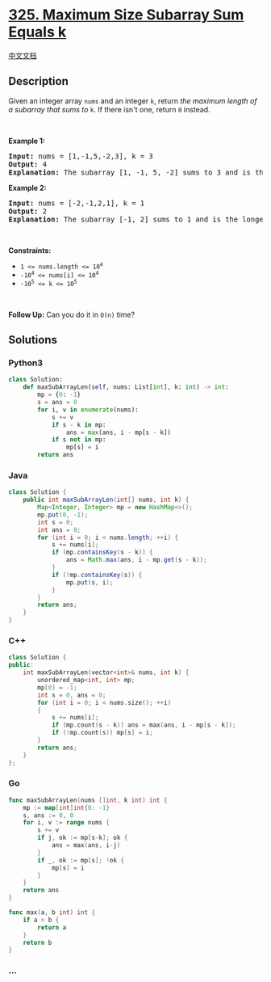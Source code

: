 # [325. Maximum Size Subarray Sum Equals k](https://leetcode.com/problems/maximum-size-subarray-sum-equals-k)

[中文文档](/solution/0300-0399/0325.Maximum%20Size%20Subarray%20Sum%20Equals%20k/README.md)

## Description

<p>Given an integer array <code>nums</code> and an integer <code>k</code>, return <em>the maximum length of a subarray that sums to</em> <code>k</code>. If there isn&#39;t one, return <code>0</code> instead.</p>

<p>&nbsp;</p>
<p><strong>Example 1:</strong></p>

<pre>
<strong>Input:</strong> nums = [1,-1,5,-2,3], k = 3
<strong>Output:</strong> 4
<strong>Explanation:</strong> The subarray [1, -1, 5, -2] sums to 3 and is the longest.
</pre>

<p><strong>Example 2:</strong></p>

<pre>
<strong>Input:</strong> nums = [-2,-1,2,1], k = 1
<strong>Output:</strong> 2
<strong>Explanation:</strong> The subarray [-1, 2] sums to 1 and is the longest.
</pre>

<p>&nbsp;</p>
<p><strong>Constraints:</strong></p>

<ul>
	<li><code>1 &lt;= nums.length &lt;= 10<sup>4</sup></code></li>
	<li><code>-10<sup>4</sup> &lt;= nums[i] &lt;= 10<sup>4</sup></code></li>
	<li><code>-10<sup>5</sup> &lt;= k &lt;= 10<sup>5</sup></code></li>
</ul>

<p>&nbsp;</p>
<p><strong>Follow Up:</strong> Can you do it in <code>O(n)</code> time?</p>

## Solutions

<!-- tabs:start -->

### **Python3**

```python
class Solution:
    def maxSubArrayLen(self, nums: List[int], k: int) -> int:
        mp = {0: -1}
        s = ans = 0
        for i, v in enumerate(nums):
            s += v
            if s - k in mp:
                ans = max(ans, i - mp[s - k])
            if s not in mp:
                mp[s] = i
        return ans
```

### **Java**

```java
class Solution {
    public int maxSubArrayLen(int[] nums, int k) {
        Map<Integer, Integer> mp = new HashMap<>();
        mp.put(0, -1);
        int s = 0;
        int ans = 0;
        for (int i = 0; i < nums.length; ++i) {
            s += nums[i];
            if (mp.containsKey(s - k)) {
                ans = Math.max(ans, i - mp.get(s - k));
            }
            if (!mp.containsKey(s)) {
                mp.put(s, i);
            }
        }
        return ans;
    }
}
```

### **C++**

```cpp
class Solution {
public:
    int maxSubArrayLen(vector<int>& nums, int k) {
        unordered_map<int, int> mp;
        mp[0] = -1;
        int s = 0, ans = 0;
        for (int i = 0; i < nums.size(); ++i)
        {
            s += nums[i];
            if (mp.count(s - k)) ans = max(ans, i - mp[s - k]);
            if (!mp.count(s)) mp[s] = i;
        }
        return ans;
    }
};
```

### **Go**

```go
func maxSubArrayLen(nums []int, k int) int {
	mp := map[int]int{0: -1}
	s, ans := 0, 0
	for i, v := range nums {
		s += v
		if j, ok := mp[s-k]; ok {
			ans = max(ans, i-j)
		}
		if _, ok := mp[s]; !ok {
			mp[s] = i
		}
	}
	return ans
}

func max(a, b int) int {
	if a > b {
		return a
	}
	return b
}
```

### **...**

```

```

<!-- tabs:end -->
